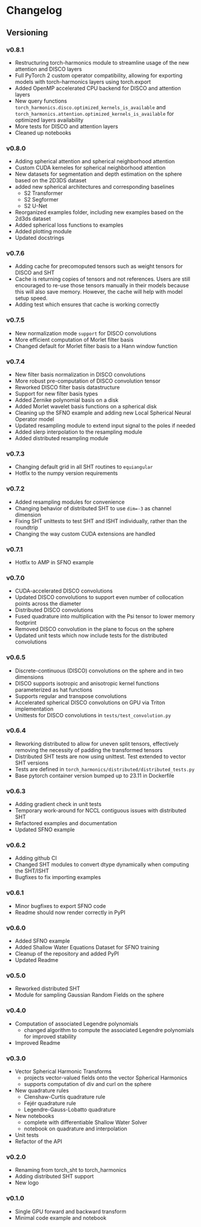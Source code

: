 # Changelog

## Versioning

### v0.8.1

* Restructuring torch-harmonics module to streamline usage of the new attention and DISCO layers
* Full PyTorch 2 custom operator compatibility, allowing for exporting models with torch-harmonics layers using torch.export 
* Added OpenMP accelerated CPU backend for DISCO and attention layers
* New query functions `torch_harmonics.disco.optimized_kernels_is_available` and `torch_harmonics.attention.optimized_kernels_is_available` for optimized layers availability
* More tests for DISCO and attention layers
* Cleaned up notebooks

### v0.8.0

* Adding spherical attention and spherical neighborhood attention
* Custom CUDA kerneles for spherical neighborhood attention
* New datasets for segmentation and depth estimation on the sphere based on the 2D3DS dataset
* added new spherical architectures and corresponding baselines
    * S2 Transformer
    * S2 Segformer
    * S2 U-Net
* Reorganized examples folder, including new examples based on the 2d3ds dataset
* Added spherical loss functions to examples
* Added plotting module
* Updated docstrings

### v0.7.6

* Adding cache for precomoputed tensors such as weight tensors for DISCO and SHT
* Cache is returning copies of tensors and not references. Users are still encouraged to re-use
  those tensors manually in their models because this will also save memory. However,
  the cache will help with model setup speed.
* Adding test which ensures that cache is working correctly

### v0.7.5

* New normalization mode `support` for DISCO convolutions
* More efficient computation of Morlet filter basis
* Changed default for Morlet filter basis to a Hann window function

### v0.7.4

* New filter basis normalization in DISCO convolutions
* More robust pre-computation of DISCO convolution tensor
* Reworked DISCO filter basis datastructure
* Support for new filter basis types
* Added Zernike polynomial basis on a disk
* Added Morlet wavelet basis functions on a spherical disk
* Cleaning up the SFNO example and adding new Local Spherical Neural Operator model
* Updated resampling module to extend input signal to the poles if needed
* Added slerp interpolation to the resampling module
* Added distributed resampling module

### v0.7.3

* Changing default grid in all SHT routines to `equiangular`
* Hotfix to the numpy version requirements

### v0.7.2

* Added resampling modules for convenience
* Changing behavior of distributed SHT to use `dim=-3` as channel dimension
* Fixing SHT unittests to test SHT and ISHT individually, rather than the roundtrip
* Changing the way custom CUDA extensions are handled

### v0.7.1

* Hotfix to AMP in SFNO example

### v0.7.0

* CUDA-accelerated DISCO convolutions
* Updated DISCO convolutions to support even number of collocation points across the diameter
* Distributed DISCO convolutions
* Fused quadrature into multiplication with the Psi tensor to lower memory footprint
* Removed DISCO convolution in the plane to focus on the sphere
* Updated unit tests which now include tests for the distributed convolutions

### v0.6.5

* Discrete-continuous (DISCO) convolutions on the sphere and in two dimensions
* DISCO supports isotropic and anisotropic kernel functions parameterized as hat functions
* Supports regular and transpose convolutions
* Accelerated spherical DISCO convolutions on GPU via Triton implementation
* Unittests for DISCO convolutions in `tests/test_convolution.py`

### v0.6.4

* Reworking distributed to allow for uneven split tensors, effectively removing the necessity of padding the transformed tensors
* Distributed SHT tests are now using unittest. Test extended to vector SHT versions
* Tests are defined in `torch_harmonics/distributed/distributed_tests.py`
* Base pytorch container version bumped up to 23.11 in Dockerfile

### v0.6.3

* Adding gradient check in unit tests
* Temporary work-around for NCCL contiguous issues with distributed SHT
* Refactored examples and documentation
* Updated SFNO example

### v0.6.2

* Adding github CI
* Changed SHT modules to convert dtype dynamically when computing the SHT/ISHT
* Bugfixes to fix importing examples

### v0.6.1

* Minor bugfixes to export SFNO code
* Readme should now render correctly in PyPI

### v0.6.0

* Added SFNO example
* Added Shallow Water Equations Dataset for SFNO training
* Cleanup of the repository and added PyPI
* Updated Readme

### v0.5.0

* Reworked distributed SHT
* Module for sampling Gaussian Random Fields on the sphere

### v0.4.0

* Computation of associated Legendre polynomials
    * changed algorithm to compute the associated Legendre polynomials for improved stability
* Improved Readme

### v0.3.0

* Vector Spherical Harmonic Transforms
    * projects vector-valued fields onto the vector Spherical Harmonics
    * supports computation of div and curl on the sphere
* New quadrature rules
    * Clenshaw-Curtis quadrature rule
    * Fejér quadrature rule
    * Legendre-Gauss-Lobatto quadrature
* New notebooks
    * complete with differentiable Shallow Water Solver
    * notebook on quadrature and interpolation
* Unit tests
* Refactor of the API

### v0.2.0

* Renaming from torch_sht to torch_harmonics
* Adding distributed SHT support
* New logo

### v0.1.0

* Single GPU forward and backward transform
* Minimal code example and notebook
